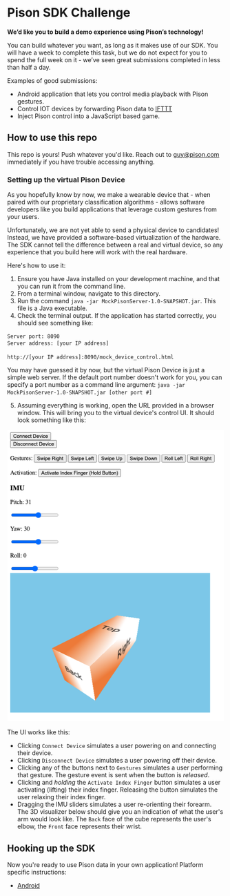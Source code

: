 # Pison SDK Challenge
**We’d like you to build a demo experience using Pison’s technology!** 

You can build whatever you want, as long as it makes use of our SDK. You will have a week to complete this task, but we do not expect for you to spend the full week on it - we’ve seen great submissions completed in less than half a day.

Examples of good submissions:
* Android application that lets you control media playback with Pison gestures.
* Control IOT devices by forwarding Pison data to [IFTTT](https://ifttt.com/)
* Inject Pison control into a JavaScript based game.

## How to use this repo
This repo is yours! Push whatever you'd like. Reach out to guy@pison.com immediately if you have trouble accessing anything.

### Setting up the virtual Pison Device
As you hopefully know by now, we make a wearable device that - when paired with our proprietary classification algorithms - allows software developers like you build applications that leverage custom gestures from your users.

Unfortunately, we are not yet able to send a physical device to candidates! Instead, we have provided a software-based virtualization of the hardware. The SDK cannot tell the difference between a real and virtual device, so any experience that you build here will work with the real hardware.

Here's how to use it:
1. Ensure you have Java installed on your development machine, and that you can run it from the command line.
2. From a terminal window, navigate to this directory.
3. Run the command `java -jar MockPisonServer-1.0-SNAPSHOT.jar`. This file is a Java executable.
4. Check the terminal output. If the application has started correctly, you should see something like:
```
Server port: 8090
Server address: [your IP address]

http://[your IP address]:8090/mock_device_control.html
```
You may have guessed it by now, but the virtual Pison Device is just a simple web server. If the default port number doesn't work for you, you can specify a port number as a command line argument:
`java -jar MockPisonServer-1.0-SNAPSHOT.jar [other port #]`

5. Assuming everything is working, open the URL provided in a browser window. This will bring you to the virtual device's control UI. It should look something like this:

![Mock Device Preview](.docs/mock_device_preview.png)

The UI works like this:
* Clicking `Connect Device` simulates a user powering on and connecting their device.
* Clicking `Disconnect Device` simulates a user powering off their device.
* Clicking any of the buttons next to `Gestures` simulates a user performing that gesture. The gesture event is sent when the button is _released_.
* Clicking and _holding_ the `Activate Index Finger` button simulates a user activating (lifting) their index finger. Releasing the button simulates the user relaxing their index finger.
* Dragging the IMU sliders simulates a user re-orienting their forearm. The 3D visualizer below should give you an indication of what the user's arm would look like. The `Back` face of the cube represents the user's elbow, the `Front` face represents their wrist.

## Hooking up the SDK

Now you're ready to use Pison data in your own application!
Platform specific instructions:
* [Android](./PisonSdkAndroidSkeleton)
